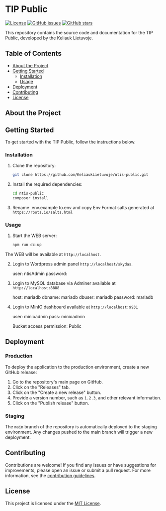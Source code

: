 # TIP Public

[![License](https://img.shields.io/github/license/KeliaukLietuvoje/ntis-public)](https://github.com/KeliaukLietuvoje/ntis-public/blob/main/LICENSE)
[![GitHub issues](https://img.shields.io/github/issues/KeliaukLietuvoje/ntis-public)](https://github.com/KeliaukLietuvoje/ntis-public/issues)
[![GitHub stars](https://img.shields.io/github/stars/KeliaukLietuvoje/ntis-public)](https://github.com/KeliaukLietuvoje/ntis-public/stargazers)

This repository contains the source code and documentation for the TIP Public, developed by the Keliauk Lietuvoje.

## Table of Contents

- [About the Project](#about-the-project)
- [Getting Started](#getting-started)
    - [Installation](#installation)
    - [Usage](#usage)
- [Deployment](#deployment)
- [Contributing](#contributing)
- [License](#license)

## About the Project

## Getting Started

To get started with the TIP Public, follow the instructions below.

### Installation

1. Clone the repository:

   ```bash
   git clone https://github.com/KeliaukLietuvoje/ntis-public.git
   ```

2. Install the required dependencies:

   ```bash
   cd ntis-public
   composer install
   ```
3. Rename .env.example to.env and copy Env Format salts generated at `https://roots.io/salts.html`

### Usage

1. Start the WEB server:

   ```bash
   npm run dc:up
   ```

The WEB will be available at `http://localhost`.

2. Login to Wordpress admin panel `http://localhost/skydas`.

    user: ntisAdmin
    password: 

3. Login to MySQL database via Adminer available at `http://localhost:8888`

    host: mariadb
    dbname: mariadb
    dbuser: mariadb
    password: mariadb

4. Login to MinIO dashboard available at `http://localhost:9931`

    user: minioadmin
    pass: minioadmin

    Bucket access permission: Public

## Deployment

### Production

To deploy the application to the production environment, create a new GitHub release:

1. Go to the repository's main page on GitHub.
2. Click on the "Releases" tab.
3. Click on the "Create a new release" button.
4. Provide a version number, such as `1.2.3`, and other relevant information.
5. Click on the "Publish release" button.

### Staging

The `main` branch of the repository is automatically deployed to the staging environment. Any changes pushed to the main
branch will trigger a new deployment.

## Contributing

Contributions are welcome! If you find any issues or have suggestions for improvements, please open an issue or submit a
pull request. For more information, see the [contribution guidelines](./CONTRIBUTING.md).

## License

This project is licensed under the [MIT License](./LICENSE).